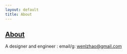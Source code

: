 ```yaml
---
layout: default
title: About
---
```

## [About]({{page.title}})

A designer and engineer : email/g: wenlzhao@gmail.com
